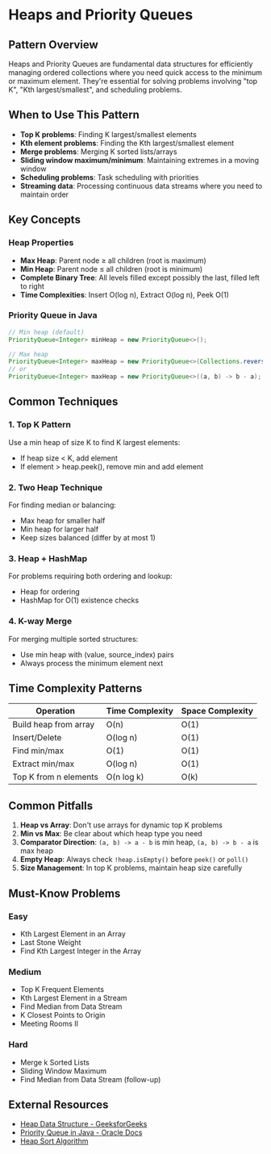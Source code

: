# Heaps and Priority Queues

## Pattern Overview

Heaps and Priority Queues are fundamental data structures for efficiently managing ordered collections where you need quick access to the minimum or maximum element. They're essential for solving problems involving "top K", "Kth largest/smallest", and scheduling problems.

## When to Use This Pattern

- **Top K problems**: Finding K largest/smallest elements
- **Kth element problems**: Finding the Kth largest/smallest element
- **Merge problems**: Merging K sorted lists/arrays
- **Sliding window maximum/minimum**: Maintaining extremes in a moving window
- **Scheduling problems**: Task scheduling with priorities
- **Streaming data**: Processing continuous data streams where you need to maintain order

## Key Concepts

### Heap Properties
- **Max Heap**: Parent node ≥ all children (root is maximum)
- **Min Heap**: Parent node ≤ all children (root is minimum)
- **Complete Binary Tree**: All levels filled except possibly the last, filled left to right
- **Time Complexities**: Insert O(log n), Extract O(log n), Peek O(1)

### Priority Queue in Java
```java
// Min heap (default)
PriorityQueue<Integer> minHeap = new PriorityQueue<>();

// Max heap
PriorityQueue<Integer> maxHeap = new PriorityQueue<>(Collections.reverseOrder());
// or
PriorityQueue<Integer> maxHeap = new PriorityQueue<>((a, b) -> b - a);
```

## Common Techniques

### 1. **Top K Pattern**
Use a min heap of size K to find K largest elements:
- If heap size < K, add element
- If element > heap.peek(), remove min and add element

### 2. **Two Heap Technique**
For finding median or balancing:
- Max heap for smaller half
- Min heap for larger half
- Keep sizes balanced (differ by at most 1)

### 3. **Heap + HashMap**
For problems requiring both ordering and lookup:
- Heap for ordering
- HashMap for O(1) existence checks

### 4. **K-way Merge**
For merging multiple sorted structures:
- Use min heap with (value, source_index) pairs
- Always process the minimum element next

## Time Complexity Patterns

| Operation | Time Complexity | Space Complexity |
|-----------|----------------|------------------|
| Build heap from array | O(n) | O(1) |
| Insert/Delete | O(log n) | O(1) |
| Find min/max | O(1) | O(1) |
| Extract min/max | O(log n) | O(1) |
| Top K from n elements | O(n log k) | O(k) |

## Common Pitfalls

1. **Heap vs Array**: Don't use arrays for dynamic top K problems
2. **Min vs Max**: Be clear about which heap type you need
3. **Comparator Direction**: `(a, b) -> a - b` is min heap, `(a, b) -> b - a` is max heap
4. **Empty Heap**: Always check `!heap.isEmpty()` before `peek()` or `poll()`
5. **Size Management**: In top K problems, maintain heap size carefully

## Must-Know Problems

### Easy
- Kth Largest Element in an Array
- Last Stone Weight
- Find Kth Largest Integer in the Array

### Medium
- Top K Frequent Elements
- Kth Largest Element in a Stream
- Find Median from Data Stream
- K Closest Points to Origin
- Meeting Rooms II

### Hard
- Merge k Sorted Lists
- Sliding Window Maximum
- Find Median from Data Stream (follow-up)

## External Resources

- [Heap Data Structure - GeeksforGeeks](https://www.geeksforgeeks.org/heap-data-structure/)
- [Priority Queue in Java - Oracle Docs](https://docs.oracle.com/javase/8/docs/api/java/util/PriorityQueue.html)
- [Heap Sort Algorithm](https://www.geeksforgeeks.org/heap-sort/)